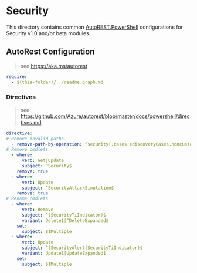 # Security

This directory contains common [AutoREST.PowerShell](https://github.com/Azure/autorest.powershell) configurations for Security v1.0 and/or beta modules.

## AutoRest Configuration

> see <https://aka.ms/autorest>

``` yaml
require:
  - $(this-folder)/../readme.graph.md
```

### Directives

> see https://github.com/Azure/autorest/blob/master/docs/powershell/directives.md

``` yaml
directive:
# Remove invalid paths.
  - remove-path-by-operation: ^security(.cases.ediscoveryCases.noncustodialDataSources_.*DataSource)$
# Remove cmdlets
  - where:
      verb: Get|Update
      subject: ^Security$
    remove: true
  - where:
      verb: Update
      subject: ^SecurityAttackSimulation$
    remove: true
# Rename cmdlets
  - where:
      verb: Remove
      subject: ^(SecurityTiIndicator)$
      variant: Delete1|^DeleteExpanded$
    set:
      subject: $1Multiple
  - where:
      verb: Update
      subject: ^(SecurityAlert|SecurityTiIndicator)$
      variant: Update1|UpdateExpanded1
    set:
      subject: $1Multiple
```
